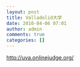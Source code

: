 ```yaml
---
layout: post
title: Valladolid大学
date: 2010-04-06 07:01
author: admin
comments: true
categories: []
---
```

<a href="http://uva.onlinejudge.org/">http://uva.onlinejudge.org/</a>
